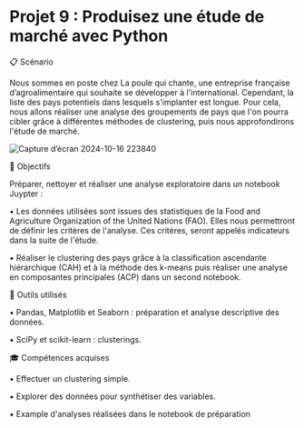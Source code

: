 
# Projet 9 : Produisez une étude de marché avec Python

📋 Scénario

Nous sommes en poste chez La poule qui chante, une entreprise française d’agroalimentaire qui souhaite se développer à l'international. Cependant, la liste des pays potentiels dans lesquels s'implanter est longue. Pour cela, nous allons réaliser une analyse des groupements de pays que l'on pourra cibler grâce à différentes méthodes de clustering, puis nous approfondirons l'étude de marché.

![Capture d’écran 2024-10-16 223840](https://github.com/user-attachments/assets/da288275-1f34-4fad-96e9-91eb0b87ef85)


🎯 Objectifs

 Préparer, nettoyer et réaliser une analyse exploratoire dans un notebook Juypter :
 
:black_small_square:	 Les données utilisées sont issues des statistiques de la Food and Agriculture Organization of the United Nations (FAO). Elles nous permettront de définir les critères de l'analyse. Ces critères, seront appelés indicateurs dans la suite de l'étude.

:black_small_square:	 Réaliser le clustering des pays grâce à la classification ascendante hiérarchique (CAH) et à la méthode des k-means puis réaliser une analyse en composantes principales (ACP) dans un second notebook.

🔧 Outils utilisés

:black_small_square:	 Pandas, Matplotlib et Seaborn : préparation et analyse descriptive des données.

:black_small_square:	 SciPy et scikit-learn : clusterings.

🎓 Compétences acquises

:black_small_square:	 Effectuer un clustering simple.

:black_small_square:	 Explorer des données pour synthétiser des variables.

:black_small_square:	 Example d'analyses réalisées dans le notebook de préparation

